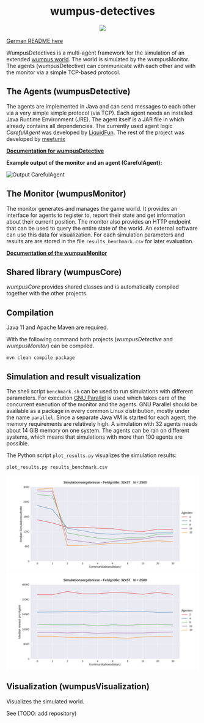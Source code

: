 <h1 align="center">wumpus-detectives</h1>

<p align="center">
<a href="https://github.com/meetunix/wumpus-detectives/blob/main/LICENSE" title="License">
<img src="https://img.shields.io/badge/License-Apache%202.0-green.svg?style=flat"></a>
</p>

[German README here](README.md)

WumpusDetectives is a multi-agent framework for the simulation of an extended [wumpus world](https://de.wikipedia.org/wiki/Wumpus-Welt).
The world is simulated by the wumpusMonitor.
The agents (wumpusDetective) can communicate with each other and with the monitor via a simple TCP-based protocol.

## The Agents (wumpusDetective)

The agents are implemented in Java and can send messages to each other via a very simple
simple protocol (via TCP). Each agent needs an
installed Java Runtime Environment (JRE). The agent itself is a JAR file in
which already contains all dependencies. The currently used agent logic
*CarefulAgent* was developed by [LiquidFun](https://github.com/LiquidFun).
The rest of the project was developed by [meetunix](https://github.com/meetunix)

[**Documentation for wumpusDetective**](wumpusDetective/README_EN.md)


**Example output of the monitor and an agent (CarefulAgent):**

![Output CarefulAgent](media/agent_4_agents.gif)



## The Monitor (wumpusMonitor)

The monitor generates and manages the game world. It provides an interface for
agents to register to, report their state and get information about their current position.
The monitor also provides an HTTP endpoint that can be used to query the entire state of the world.
An external software can use this data for visualization. 
For each simulation parameters and results are are stored in the file `results_benchmark.csv` for later evaluation.


[**Documentation of the wumpusMonitor**](wumpusMonitor/README_EN.md)




## Shared library (wumpusCore)

*wumpusCore* provides shared classes and is automatically compiled together with the other projects.


## Compilation

Java 11 and Apache Maven are required.

With the following command both projects (*wumpusDetective* and
*wumpusMonitor*) can be compiled.

```
mvn clean compile package
```

## Simulation and result visualization

The shell script `benchmark.sh` can be used to run simulations with different parameters.
For execution [GNU Parallel](https://www.gnu.org/software/parallel/) is used which takes care of the concurrent execution of the monitor and the agents.
GNU Parallel should be available as a package in every common Linux distribution, mostly under the name `parallel`.
Since a separate Java VM is started for each agent, the memory requirements are relatively high.
A simulation with 32 agents needs about 14 GiB memory on one system.
The agents can be ran on different systems, which means that simulations with more than 100 agents are possible.


The Python script `plot_results.py` visualizes the simulation results:

    plot_results.py results_benchmark.csv

![Steps](misc/result_steps.png)
![Reward](misc/result_rewards.png)

## Visualization (wumpusVisualization)

Visualizes the simulated world.

See (TODO: add repository)
